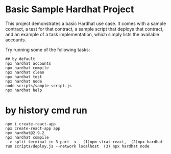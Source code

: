 # Basic Sample Hardhat Project

This project demonstrates a basic Hardhat use case. It comes with a sample contract, a test for that contract, a sample script that deploys that contract, and an example of a task implementation, which simply lists the available accounts.

Try running some of the following tasks:

```shell
## by default
npx hardhat accounts
npx hardhat compile
npx hardhat clean
npx hardhat test
npx hardhat node
node scripts/sample-script.js
npx hardhat help
```

# by history cmd run
```
npm i create-react-app
npx create-react-app app
npx hardhat@2.9.2
npx hardhat compile
--> split terminal in 3 part  <-- (1)npm strat react,  (2)npx hardhat run scripts/deploy.js --network localhost  (3) npx hardhat node
```
